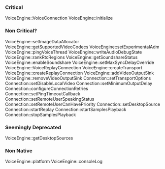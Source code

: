 ### Critical

VoiceEngine::VoiceConnection
VoiceEngine::initialize

### Non Critical?

VoiceEngine::setImageDataAllocator
VoiceEngine::getSupportedVideoCodecs
VoiceEngine::setExperimentalAdm
VoiceEngine::pingVoiceThread
VoiceEngine::writeAudioDebugState
VoiceEngine::rankRtcRegions
VoiceEngine::getSoundshareStatus
VoiceEngine::enableSoundshare
VoiceEngine::setMaxSyncDelayOverride
VoiceEngine::VoiceReplayConnection
VoiceEngine::createTransport
VoiceEngine::createReplayConnection
VoiceEngine::addVideoOutputSink
VoiceEngine::removeVideoOutputSink
Connection::setTransportOptions
Connection::setDisableLocalVideo
Connection::setMinimumOutputDelay
Connection::configureConnectionRetries
Connection::setPingTimeoutCallback
Connection::setRemoteUserSpeakingStatus
Connection::setRemoteUserCanHavePriority
Connection::setDesktopSource
Connection::startReplay
Connection::startSamplesPlayback
Connection::stopSamplesPlayback

### Seemingly Deprecated

VoiceEngine::getDesktopSources

### Non Native

VoiceEngine::platform
VoiceEngine::consoleLog
